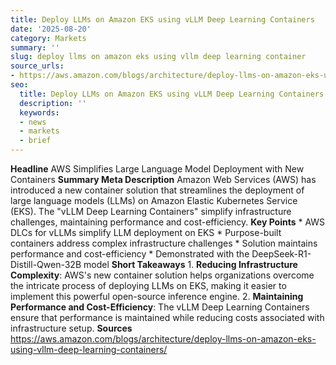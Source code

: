 ```yaml
---
title: Deploy LLMs on Amazon EKS using vLLM Deep Learning Containers
date: '2025-08-20'
category: Markets
summary: ''
slug: deploy llms on amazon eks using vllm deep learning container
source_urls:
- https://aws.amazon.com/blogs/architecture/deploy-llms-on-amazon-eks-using-vllm-deep-learning-containers/
seo:
  title: Deploy LLMs on Amazon EKS using vLLM Deep Learning Containers | Hash n Hedge
  description: ''
  keywords:
  - news
  - markets
  - brief
---
```


**Headline** AWS Simplifies Large Language Model Deployment with New Containers  **Summary Meta Description** Amazon Web Services (AWS) has introduced a new container solution that streamlines the deployment of large language models (LLMs) on Amazon Elastic Kubernetes Service (EKS). The "vLLM Deep Learning Containers" simplify infrastructure challenges, maintaining performance and cost-efficiency.  **Key Points**  * AWS DLCs for vLLMs simplify LLM deployment on EKS * Purpose-built containers address complex infrastructure challenges * Solution maintains performance and cost-efficiency * Demonstrated with the DeepSeek-R1-Distill-Qwen-32B model  **Short Takeaways** 1. **Reducing Infrastructure Complexity**: AWS's new container solution helps organizations overcome the intricate process of deploying LLMs on EKS, making it easier to implement this powerful open-source inference engine. 2. **Maintaining Performance and Cost-Efficiency**: The vLLM Deep Learning Containers ensure that performance is maintained while reducing costs associated with infrastructure setup.  **Sources** https://aws.amazon.com/blogs/architecture/deploy-llms-on-amazon-eks-using-vllm-deep-learning-containers/ 
